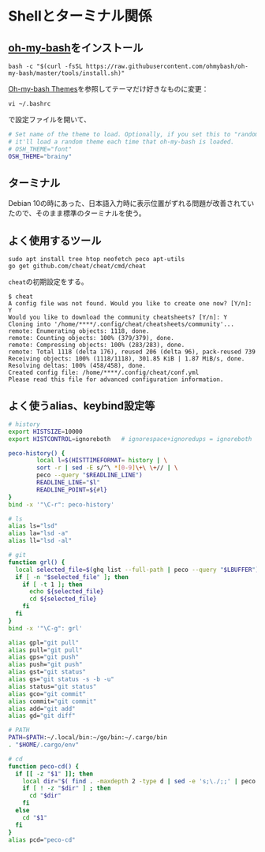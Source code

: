 # Shellとターミナル関係

## [oh-my-bash](https://github.com/ohmybash/oh-my-bash)をインストール

```shell
bash -c "$(curl -fsSL https://raw.githubusercontent.com/ohmybash/oh-my-bash/master/tools/install.sh)"
```

[Oh-my-bash Themes](https://github.com/ohmybash/oh-my-bash/wiki/Themes)を参照してテーマだけ好きなものに変更：

```shell
vi ~/.bashrc
```

で設定ファイルを開いて、

```bash
# Set name of the theme to load. Optionally, if you set this to "random"
# it'll load a random theme each time that oh-my-bash is loaded.
# OSH_THEME="font"
OSH_THEME="brainy"
```

## ターミナル

Debian 10の時にあった、日本語入力時に表示位置がずれる問題が改善されていたので、そのまま標準のターミナルを使う。

## よく使用するツール

```shell
sudo apt install tree htop neofetch peco apt-utils
go get github.com/cheat/cheat/cmd/cheat
```

`cheat`の初期設定をする。

```shell
$ cheat
A config file was not found. Would you like to create one now? [Y/n]: Y
Would you like to download the community cheatsheets? [Y/n]: Y
Cloning into '/home/****/.config/cheat/cheatsheets/community'...
remote: Enumerating objects: 1118, done.
remote: Counting objects: 100% (379/379), done.
remote: Compressing objects: 100% (283/283), done.
remote: Total 1118 (delta 176), reused 206 (delta 96), pack-reused 739
Receiving objects: 100% (1118/1118), 301.85 KiB | 1.87 MiB/s, done.
Resolving deltas: 100% (458/458), done.
Created config file: /home/****/.config/cheat/conf.yml
Please read this file for advanced configuration information.
```

## よく使うalias、keybind設定等

```bash
# history
export HISTSIZE=10000
export HISTCONTROL=ignoreboth   # ignorespace+ignoredups = ignoreboth

peco-history() {
        local l=$(HISTTIMEFORMAT= history | \
        sort -r | sed -E s/^\ *[0-9]\+\ \+// | \
        peco --query "$READLINE_LINE")
        READLINE_LINE="$l"
        READLINE_POINT=${#l}
}
bind -x '"\C-r": peco-history'

# ls
alias ls="lsd"
alias la="lsd -a"
alias ll="lsd -al"

# git
function grl() {
  local selected_file=$(ghq list --full-path | peco --query "$LBUFFER")
  if [ -n "$selected_file" ]; then
    if [ -t 1 ]; then
      echo ${selected_file}
      cd ${selected_file}
    fi
  fi
}
bind -x '"\C-g": grl'

alias gpl="git pull"
alias pull="git pull"
alias gps="git push"
alias push="git push"
alias gst="git status"
alias gs="git status -s -b -u"
alias status="git status"
alias gco="git commit"
alias commit="git commit"
alias add="git add"
alias gd="git diff"

# PATH
PATH=$PATH:~/.local/bin:~/go/bin:~/.cargo/bin
. "$HOME/.cargo/env"

# cd
function peco-cd() {
  if [[ -z "$1" ]]; then
    local dir="$( find . -maxdepth 2 -type d | sed -e 's;\./;;' | peco )"
    if [ ! -z "$dir" ] ; then
      cd "$dir"
    fi
  else
    cd "$1"
  fi
}
alias pcd="peco-cd"
```
